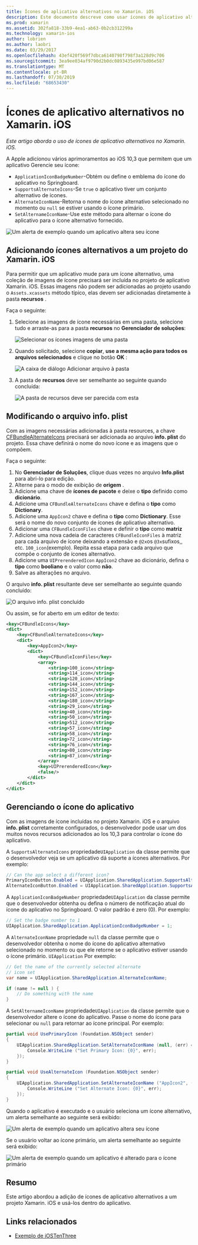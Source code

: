 ```yaml
---
title: Ícones de aplicativo alternativos no Xamarin. iOS
description: Este documento descreve como usar ícones de aplicativo alternativos no Xamarin. iOS. Ele aborda como adicionar esses ícones a um projeto Xamarin. iOS, como modificar o arquivo info. plist e como gerenciar o ícone do aplicativo programaticamente.
ms.prod: xamarin
ms.assetid: 302fa818-33b9-4ea1-ab63-0b2cb312299a
ms.technology: xamarin-ios
author: lobrien
ms.author: laobri
ms.date: 03/29/2017
ms.openlocfilehash: 43ef420f569f7dbca6140798f798f3a128d9c706
ms.sourcegitcommit: 3ea9ee034af9790d2b0dc0893435e997bd06e587
ms.translationtype: MT
ms.contentlocale: pt-BR
ms.lasthandoff: 07/30/2019
ms.locfileid: "68653430"
---
```

# <a name="alternate-app-icons-in-xamarinios"></a>Ícones de aplicativo alternativos no Xamarin. iOS

_Este artigo aborda o uso de ícones de aplicativo alternativos no Xamarin. iOS._

A Apple adicionou vários aprimoramentos ao iOS 10,3 que permitem que um aplicativo Gerencie seu ícone:

- `ApplicationIconBadgeNumber`-Obtém ou define o emblema do ícone do aplicativo no Springboard.
- `SupportsAlternateIcons`-Se `true` o aplicativo tiver um conjunto alternativo de ícones.
- `AlternateIconName`-Retorna o nome do ícone alternativo selecionado no momento ou `null` se estiver usando o ícone primário.
- `SetAlternameIconName`-Use este método para alternar o ícone do aplicativo para o ícone alternativo fornecido.

![](alternate-app-icons-images/icons04.png "Um alerta de exemplo quando um aplicativo altera seu ícone")

<a name="Adding-Alternate-Icons" />

## <a name="adding-alternate-icons-to-a-xamarinios-project"></a>Adicionando ícones alternativos a um projeto do Xamarin. iOS

Para permitir que um aplicativo mude para um ícone alternativo, uma coleção de imagens de ícone precisará ser incluída no projeto de aplicativo Xamarin. iOS. Essas imagens não podem ser adicionadas ao projeto usando o `Assets.xcassets` método típico, elas devem ser adicionadas diretamente à pasta **recursos** .

Faça o seguinte:

1. Selecione as imagens de ícone necessárias em uma pasta, selecione tudo e arraste-as para a pasta **recursos** no **Gerenciador de soluções**:

    ![](alternate-app-icons-images/icons00.png "Selecionar os ícones imagens de uma pasta")

2. Quando solicitado, selecione **copiar**, **use a mesma ação para todos os arquivos selecionados** e clique no botão **OK** :

    ![](alternate-app-icons-images/icons02.png "A caixa de diálogo Adicionar arquivo à pasta")

3. A pasta de **recursos** deve ser semelhante ao seguinte quando concluída:

    ![](alternate-app-icons-images/icons01.png "A pasta de recursos deve ser parecida com esta")

<a name="Modifying-the-Info.plist-File" />

## <a name="modifying-the-infoplist-file"></a>Modificando o arquivo info. plist

Com as imagens necessárias adicionadas à pasta resources, a chave [CFBundleAlternateIcons](https://developer.apple.com/library/content/documentation/General/Reference/InfoPlistKeyReference/Articles/CoreFoundationKeys.html#//apple_ref/doc/uid/TP40009249-SW13) precisará ser adicionada ao arquivo **info. plist** do projeto. Essa chave definirá o nome do novo ícone e as imagens que o compõem.

Faça o seguinte:

1. No **Gerenciador de Soluções**, clique duas vezes no arquivo **Info.plist** para abri-lo para edição.
2. Alterne para o modo de exibição de **origem** .
3. Adicione uma chave de **ícones de pacote** e deixe o **tipo** definido como **dicionário**.
4. Adicione uma `CFBundleAlternateIcons` chave e defina o **tipo** como **Dictionary**.
5. Adicione uma `AppIcon2` chave e defina o **tipo** como **Dictionary**. Esse será o nome do novo conjunto de ícones de aplicativo alternativo.
6. Adicionar uma `CFBundleIconFiles` chave e definir o **tipo** como **matriz**
7. Adicione uma nova cadeia de caracteres `CFBundleIconFiles` à matriz para cada arquivo de ícone deixando a extensão e `@2x`os `@3x`sufixos,, etc. `100_icon`(exemplo). Repita essa etapa para cada arquivo que compõe o conjunto de ícones alternativo.
8. Adicione uma `UIPrerenderedIcon` `AppIcon2` chave ao dicionário, defina o **tipo** como **booliano** e o valor como **não**.
9. Salve as alterações no arquivo.

O arquivo **info. plist** resultante deve ser semelhante ao seguinte quando concluído:

![](alternate-app-icons-images/icons03.png "O arquivo info. plist concluído")

Ou assim, se for aberto em um editor de texto:

```xml
<key>CFBundleIcons</key>
<dict>
    <key>CFBundleAlternateIcons</key>
    <dict>
        <key>AppIcon2</key>
        <dict>
            <key>CFBundleIconFiles</key>
            <array>
                <string>100_icon</string>
                <string>114_icon</string>
                <string>120_icon</string>
                <string>144_icon</string>
                <string>152_icon</string>
                <string>167_icon</string>
                <string>180_icon</string>
                <string>29_icon</string>
                <string>40_icon</string>
                <string>50_icon</string>
                <string>512_icon</string>
                <string>57_icon</string>
                <string>58_icon</string>
                <string>72_icon</string>
                <string>76_icon</string>
                <string>80_icon</string>
                <string>87_icon</string>
            </array>
            <key>UIPrerenderedIcon</key>
            <false/>
        </dict>
    </dict>
</dict>
```

<a name="Managing-the-Apps-Icon" />

## <a name="managing-the-apps-icon"></a>Gerenciando o ícone do aplicativo 

Com as imagens de ícone incluídas no projeto Xamarin. iOS e o arquivo **info. plist** corretamente configurados, o desenvolvedor pode usar um dos muitos novos recursos adicionados ao Ios 10,3 para controlar o ícone do aplicativo.

A `SupportsAlternateIcons` propriedade`UIApplication` da classe permite que o desenvolvedor veja se um aplicativo dá suporte a ícones alternativos. Por exemplo:

```csharp
// Can the app select a different icon?
PrimaryIconButton.Enabled = UIApplication.SharedApplication.SupportsAlternateIcons;
AlternateIconButton.Enabled = UIApplication.SharedApplication.SupportsAlternateIcons;
```

A `ApplicationIconBadgeNumber` propriedade`UIApplication` da classe permite que o desenvolvedor obtenha ou defina o número de notificação atual do ícone do aplicativo no Springboard. O valor padrão é zero (0). Por exemplo:

```csharp
// Set the badge number to 1
UIApplication.SharedApplication.ApplicationIconBadgeNumber = 1;
```

A `AlternateIconName` propriedade `null` da classe permite que o desenvolvedor obtenha o nome do ícone do aplicativo alternativo selecionado no momento ou que ele retorne se o aplicativo estiver usando o ícone primário. `UIApplication` Por exemplo:

```csharp
// Get the name of the currently selected alternate
// icon set
var name = UIApplication.SharedApplication.AlternateIconName;

if (name != null ) {
    // Do something with the name
}
```

A `SetAlternameIconName` propriedade`UIApplication` da classe permite que o desenvolvedor altere o ícone do aplicativo. Passe o nome do ícone para selecionar ou `null` para retornar ao ícone principal. Por exemplo:

```csharp
partial void UsePrimaryIcon (Foundation.NSObject sender)
{
    UIApplication.SharedApplication.SetAlternateIconName (null, (err) => {
        Console.WriteLine ("Set Primary Icon: {0}", err);
    });
}

partial void UseAlternateIcon (Foundation.NSObject sender)
{
    UIApplication.SharedApplication.SetAlternateIconName ("AppIcon2", (err) => {
        Console.WriteLine ("Set Alternate Icon: {0}", err);
    });
}
```

Quando o aplicativo é executado e o usuário seleciona um ícone alternativo, um alerta semelhante ao seguinte será exibido:

![](alternate-app-icons-images/icons04.png "Um alerta de exemplo quando um aplicativo altera seu ícone")

Se o usuário voltar ao ícone primário, um alerta semelhante ao seguinte será exibido:

![](alternate-app-icons-images/icons05.png "Um alerta de exemplo quando um aplicativo é alterado para o ícone primário")

<a name="Summary" />

## <a name="summary"></a>Resumo

Este artigo abordou a adição de ícones de aplicativo alternativos a um projeto Xamarin. iOS e usá-los dentro do aplicativo.



## <a name="related-links"></a>Links relacionados

- [Exemplo de iOSTenThree](https://docs.microsoft.com/samples/xamarin/ios-samples/ios10-iostenthree/)
